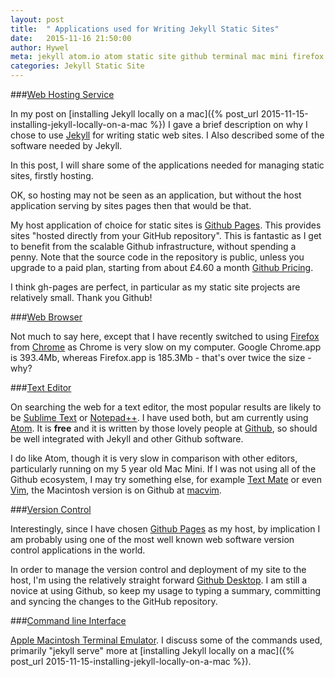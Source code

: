```yaml
---
layout: post
title:  " Applications used for Writing Jekyll Static Sites"
date:   2015-11-16 21:50:00
author: Hywel
meta: jekyll atom.io atom static site github terminal mac mini firefox chrome gh-pages
categories: Jekyll Static Site
---
```


###[Web Hosting Service](https://en.wikipedia.org/wiki/Web_hosting_service)

In my post on [installing Jekyll locally on a mac]({% post_url 2015-11-15-installing-jekyll-locally-on-a-mac %}) I gave a brief description on why I chose to use [Jekyll](http://jekyllrb.com/) for writing static web sites.  I Also described some of the software needed by Jekyll.

In this post, I will share some of the applications needed for managing static sites, firstly hosting.

OK, so hosting may not be seen as an application, but without the host application serving by sites pages then that would be that.

My host application of choice for static sites is [Github Pages](https://pages.github.com).  This provides sites "hosted directly from your GitHub repository".  This is fantastic as I get to benefit from the scalable Github  infrastructure, without spending a penny.  Note that the source code in the repository is public, unless you upgrade to a paid plan, starting from about £4.60 a month [Github Pricing](https://github.com/pricing).

I think gh-pages are perfect, in particular as my static site projects are relatively small.  Thank you Github!

###[Web Browser](https://en.wikipedia.org/wiki/Web_browser)

Not much to say here, except that I have recently switched to using [Firefox](https://www.mozilla.org/en-US/firefox/new/) from [Chrome](https://www.google.com/chrome) as Chrome is  very slow on my computer. Google Chrome.app is 393.4Mb, whereas Firefox.app is 185.3Mb - that's over twice the size - why?

###[Text Editor](https://en.wikipedia.org/wiki/Text_editor)

On searching the web for a text editor, the most popular results are likely to be [Sublime Text](http://www.sublimetext.com/) or [Notepad++](https://notepad-plus-plus.org/).  I have used both, but am currently using [Atom](https://atom.io/).  It is **free** and it is written by those lovely people at [Github](https://github.com/), so should be well integrated with Jekyll and  other Github software.

I do like Atom, though it is very slow in comparison with other editors, particularly running on my 5 year old Mac Mini.  If I was not using all of the Github ecosystem, I may try something else, for example [Text Mate](http://macromates.com) or even  [Vim]( http://www.vim.org), the Macintosh version is on Github at [macvim](https://github.com/macvim-dev/macvim).

###[Version Control](https://en.wikipedia.org/wiki/Version_control)

Interestingly, since I have chosen [Github Pages](https://pages.github.com) as my host, by implication I am probably using one of the most well known web software version control applications in the world.

In order to manage the version control and deployment of my site to the host, I'm using the relatively straight forward [Github Desktop](https://desktop.github.com/).  I am still a novice at using Github, so keep my usage to typing a summary, committing and syncing the changes to the GitHub repository.  

###[Command line Interface](https://en.wikipedia.org/wiki/Command-line_interface)

[Apple Macintosh Terminal Emulator](https://en.wikipedia.org/wiki/Terminal_%28OS_X%29).  I discuss some of the commands used, primarily "jekyll serve" more at [installing Jekyll locally on a mac]({% post_url 2015-11-15-installing-jekyll-locally-on-a-mac %}).

